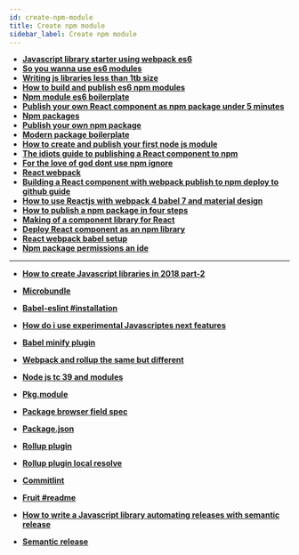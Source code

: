 ```yaml
---
id: create-npm-module
title: Create npm module
sidebar_label: Create npm module
---
```


<!--  Add TOC here  -->

- [**Javascript library starter using webpack es6**](http://krasimirtsonev.com/blog/article/javascript-library-starter-using-webpack-es6)
- [**So you wanna use es6 modules**](https://medium.com/@kelin2025/so-you-wanna-use-es6-modules-714f48b3a953)
- [**Writing js libraries less than 1tb size**](https://medium.com/@kelin2025/writing-js-libraries-less-than-1tb-size-6342da0c006a)
- [**How to build and publish es6 npm modules**](https://booker.codes/how-to-build-and-publish-es6-npm-modules-today-with-babel/)
- [**Npm module es6 boilerplate**](https://www.npmjs.com/package/npm-module-es6-boilerplate)
- [**Publish your own React component as npm package under 5 minutes**](https://medium.com/quick-code/publish-your-own-react-component-as-npm-package-under-5-minutes-8a47f0cb92b9)
- [**Npm packages**](http://2ality.com/2017/07/npm-packages-via-babel.html)
- [**Publish your own npm package**](https://codeburst.io/publish-your-own-npm-package-ff918698d450)
- [**Modern package boilerplate**](https://github.com/eunikitin/modern-package-boilerplate)
- [**How to create and publish your first node js module**](https://codeburst.io/how-to-create-and-publish-your-first-node-js-module-444e7585b738)
- [**The idiots guide to publishing a React component to npm**](https://medium.com/@adrianli/the-idiot-s-guide-to-publishing-a-react-component-to-npm-2b66b1ac03e0)
- [**For the love of god dont use npm ignore**](https://medium.com/@jdxcode/for-the-love-of-god-dont-use-npmignore-f93c08909d8d)
- [**React webpack**](https://www.valentinog.com/blog/react-webpack-babel)
- [**Building a React component with webpack publish to npm deploy to github guide**](https://medium.com/dailyjs/building-a-react-component-with-webpack-publish-to-npm-deploy-to-github-guide-6927f60b3220)
- [**How to use Reactjs with webpack 4 babel 7 and material design**](https://medium.freecodecamp.org/how-to-use-reactjs-with-webpack-4-babel-7-and-material-design-ff754586f618)
- [**How to publish a npm package in four steps**](https://medium.com/@vmarchesin/how-to-publish-a-npm-package-in-four-steps-4344ab88e852)
- [**Making of a component library for React**](https://hackernoon.com/making-of-a-component-library-for-react-e6421ea4e6c7 )
- [**Deploy React component as an npm library**](https://codeburst.io/deploy-react-component-as-an-npm-library-d396efc25122)
- [**React webpack babel setup**](https://www.robinwieruch.de/minimal-react-webpack-babel-setup/ )
- [**Npm package permissions an ide**](https://hackernoon.com/npm-package-permissions-an-idea-441a02902d9b)







<!-- - []() https://babeljs.io/docs/en/config-files#6x-vs-7x-babelrc-loading

- []() https://babeljs.io/docs/en/config-files#project-wide-configuration

- []() https://babeljs.io/docs/en/plugins#react -->



<!-- module
- []() https://github.com/rollup/rollup/issues/2646#issuecomment-455352098
 -->





---

- [**How to create Javascript libraries in 2018 part-2**](https://developers.livechatinc.com/blog/how-to-create-javascript-libraries-in-2018-part-2/)
- [**Microbundle**](https://github.com/developit/microbundle/)


- [**Babel-eslint #installation**](https://github.com/babel/babel-eslint#installation)
- [**How do i use experimental Javascriptes next features**](https://standardjs.com/#how-do-i-use-experimental-javascript-es-next-features)
- [**Babel minify plugin**](https://github.com/babel/minify)
- [**Webpack and rollup the same but different**](https://medium.com/webpack/webpack-and-rollup-the-same-but-different-a41ad427058c)
- [**Node js tc 39 and modules**](https://hackernoon.com/node-js-tc-39-and-modules-a1118aecf95e)
- [**Pkg.module**](https://github.com/rollup/rollup/wiki/pkg.module)
- [**Package browser field spec**](https://github.com/defunctzombie/package-browser-field-spec)
- [**Package.json**](https://github.com/rollup/rollup-starter-lib/blob/master/package.json)
- [**Rollup plugin**](https://github.com/rollup/rollup-plugin-babel)

- [**Rollup plugin local resolve**](https://www.npmjs.com/package/rollup-plugin-local-resolve)
- [**Commitlint**](https://github.com/conventional-changelog/commitlint)
- [**Fruit #readme**](https://github.com/jaebradley/fruit#readme)
- [**How to write a Javascript library automating releases with semantic release**](https://egghead.io/lessons/javascript-how-to-write-a-javascript-library-automating-releases-with-semantic-release)
- [**Semantic release**](https://github.com/semantic-release/semantic-release)


<!-- https://docs.travis-ci.com/user/coveralls/
https://github.com/dwyl/learn-coveralls.io
https://www.youtube.com/watch?v=bt1iOy9lv0U
https://docs.coveralls.io/
https://stackoverflow.com/questions/39501417/how-can-i-connect-coveralls-and-travis-in-github
https://medium.com/the-code-review/add-badges-for-travisci-coveralls-and-code-climate-to-your-readme-ruby-6d27caad74ed


https://medium.com/recraftrelic/building-a-react-component-as-a-npm-module-18308d4ccde9
-->


<!-- https://datree.io/npm-version/ -->



<!-- https://github.com/conventional-changelog/standard-version -->
